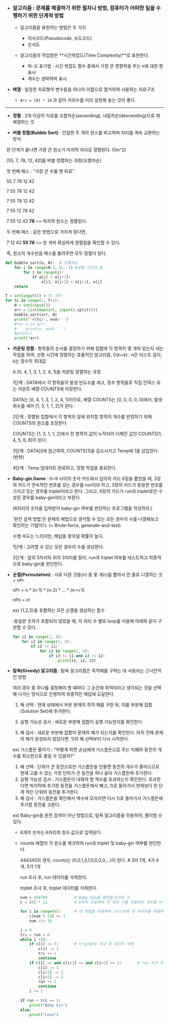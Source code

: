 - ### 알고리즘 : **문제를 해결하기 위한 절차나 방법**, 컴퓨터가 어떠한 일을 수행하기 위한 단계적 방법

  - 알고리즘을 표현하는 방법은 두 가지
    - 의사코드(Pseudocode, 슈도코드)
    - 순서도

  - 알고리즘의 작업량은 **시간복잡도(Time Complexity)**로 표현한다.

    - 빅-오 표기법 : 시간 복잡도 함수 중에서 가장 큰 영향력을 주는 n에 대한 항 표시
    - 계수는 생략하여 표시

    

- **배열** : 일정한 자료형의 변수들을 하나의 이름으로 열거하여 사용하는 자료구조

  - `Arr = [0] * 10` 과 같이 자리수를 미리 설정해 놓는 것이 좋다.

---



- **정렬** : 2개 이상의 자료를 오름차순(ascending), 내림차순(descending)으로 재배열하는 것



- **버블 정렬(Bubble Sort)** : 인접한 두 개의 원소를 비교하며 자리를 계속 교환하는 방식

​		한 단계가 끝나면 가장 큰 원소가 마지막 자리로 정렬된다. O(n^2)

​		[55, 7, 78, 12, 42]를 버블 정렬하는 과정(오름차순)

​		첫 번째 패스 : "가장 큰 수를 맨 뒤로"

​			55 7 78 12 42

​			7  55 78 12 42

​			7  55 78 12 42

​			7  55 12 78 42

​			7  55 12 42 **78**  => 마지막 원소는 정렬된다.

​		두 번째 패스 : 같은 방법으로 거치게 된다면,

​			7  12 42 **55 78**  => 한 개씩 확실하게 정렬됨을 확인할 수 있다.

​		 즉, 원소의 개수만큼 패스를 돌려주면 모두 정렬이 된다.

```python
def bubble_sort(a, N):	# 오름차순
	for i in range(N-1, 0, -1) #정렬 구간의 끝
        for j in range(i):
            if a[j] > a[j+1]:
                a[j], a[j+1] = a[j+1], a[j]
    return
                
T = int(input()) # TC 개수
for tc in range(1, T+1):
    N = int(input())
    arr = list(map(int, input().split()))
    bubble_sort(arr, N)
    print(f'#{tc}', end=' ')
    #for x in arr:
    #    print(x, end= ' ')
    #print()
    print(*arr)
```



- **카운팅 정렬** : 항목들의 순서를 결정하기 위해 집합에 각 항목이 몇 개씩 있는지 세는 작업을 하여, 선형 시간에 정렬하는 효율적인 알고리즘, O(n+k) : n은 리스트 길이, k는 정수의 최대값

  A [0, 4, 1, 3, 1, 2, 4, 1]을 카운팅 정렬하는 과정

  1단계 : DATA에서 각 항목들의 발생 빈도수를 세고, 정수 항목들로 직접 인덱스 되는 카운트 배열 COUNTS에 저장한다.

  DATA는 [0, 4, 1, 3, 1, 2, 4, 1]이므로, 배열 COUNTS는 [0, 0, 0, 0, 0]에서, 발생회수를 세어 [1, 3, 1, 1, 2]가 된다.

  2단계 : 정렬된 집합에서 각 항목의 앞에 위치할 항목의 개수를 반영하기 위해 COUNTS의 원소를 조정한다.

  COUNTS는 [1, 3, 1, 1, 2]에서 전 항목의 값이 누적되어 더해진 값인 COUNTS[1, 4, 5, 6, 8]이 된다.

  3단계 : DATA[i]에 접근하여, COUNTS[1]을 감소시키고 Temp에 1을 삽입한다. (반복)

  4단계 : Temp 업데이트 완료하고, 정렬 작업을 종료한다.



- **Baby-gin Game** : 0~9 사이의 숫자 카드에서 임의의 카드 6장을 뽑았을 때, 3장의 카드가 연속적인 번호를 갖는 경우를 run이라 하고, 3장의 카드가 동일한 번호를 가지고 있는 경우를 triplet이라고 한다. 그리고, 6장의 카드가 run과 triplet로만 구성된 경우를 baby-gin이라고 부른다.

  (6자리의 숫자를 입력받아 baby-gin 여부를 판단하는 프로그램을 작성하라.)

  '완전 검색 방법'은 문제의 해법으로 생각할 수 있는 모든 경우의 수를 나열해보고 확인하는 기법이다. (= Brute-force, generate-and-test)

  수행 속도는 느리지만, 해답을 찾아낼 확률이 높다.

  1단계 : 고려할 수 있는 모든 경우의 수를 생성한다.

  2단계 : 앞의 3자리와 뒤의 3자리를 잘라, run과 triplet 여부를 테스트하고 최종적으로 baby-gin을 판단한다.



- **순열(Permutation)** : 서로 다른 것들(n) 중 몇 개(r)를 뽑아서 한 줄로 나열하는 것 = nPr

  nPr = n * (n-1) * (n-2) * ... * (n-r+1)

  nPn =  n!

  ex) {1,2,3}을 포함하는 모든 순열을 생성하는 함수

  :동일한 숫자가 포함되지 않았을 때, 각 자리 수 별로 loop를 이용해 아래와 같이 구현할 수 있다.

  ```python
  for i1 in range(1, 4):
      for i2 in range(1, 4):
          if i2 != i1:
              for i3 in range(1, 4):
                  if i3 != i1 and i3 != i2:
                      print(i1, i2, i3)
  ```



- **탐욕(Greedy) 알고리즘** : 탐욕 알고리즘은 최적해를 구하는 데 사용되는 근시안적인 방법

  여러 경우 중 하나를 결정해야 할 때마다 그 순간에 최적이라고 생각되는 것을 선택해 나가는 방식으로 진행하여 최종적인 해답에 도달한다.

  1) 해 선택 : 현재 상태에서 부분 문제의 최적 해를 구한 뒤, 이를 부분해 집합(Solution Set)에 추가한다.

  2) 실행 가능성 검사 : 새로운 부분해 집합이 실행 가능한지를 확인한다. 
  3)  해 검사 : 새로운 부분해 집합이 문제의 해가 되는지를 확인한다. 아직 전체 문제의 해가 완성되지 않았다면, 1)의 해 선택부터 다시 시작한다.

  

  ex) 거스름돈 줄이기 : "어떻게 하면 손님에게 거스름돈으로 주는 지폐와 동전의 개수를 최소한으로 줄일 수 있을까?"

  1) 해 선택 : 단위가 큰 동전으로만 거스름돈을 만들면 동전의 개수가 줄어드므로 현재 고를 수 있는 가장 단위가 큰 동전을 하나 골라 거스름돈에 추가한다.
  2) 실행 가능성 검사 : 거스름돈이 내줘야 할 액수를 초과하는지 확인한다. 초과한다면 마지막에 추가한 동전을 거스름돈에서 빼고, 1)로 돌아가서 현재보다 한 단계 작은 단위의 동전을 추가한다.
  3) 해 검사 : 거스름돈을 확인해서 액수에 모자라면 다시 1)로 돌아가서 거스름돈에 추가할 동전을 고른다.

  

  ex) Baby-gin을 완전 검색이 아닌 방법으로, 탐욕 알고리즘을 이용하여, 풀이할 수 있다.

  - 6개의 숫자는 6자리의 정수 값으로 입력된다.

  - counts 배열의 각 원소를 체크하여 run과 triplet 및 baby-gin 여부를 판단한다.

    444345의 경우, counts는 (0,0,1,4,1,0,0,0,0,...)이 된다. # 3이 1개, 4가 4개, 5가 1개

    run 조사 후, run 데이터를 삭제한다.

    triplet 조사 후, triplet 데이터를 삭제한다.

    ```python
    num = 456789			# Baby Gin을 확인할 6자리 수
    c = [0] * 12 			# 6자리 수로부터 각 자리 수를 추출하여 개수를 누적할 리스트
    
    for i in range(6):		# 이 방법을 이용하여 c리스트에 각 자리수를 추출하여 추가한다.
        c[num % 10] += 1
        num //= 10
    ```

    ```python
    i = 0
    tri = run = 0
    while i <10:
        if c[i] >= 3:		# triplete 조사 후 데이터 삭제
            c[i] -= 3
            tri += 1
            continue
        if c[i] >= and c[i+1] >= and c[i+2] >= 1:		# run 조사 후 데이터 삭제
            c[i] -= 1
            c[i+1] -= 1
            c[i+2] -= 2
            run += 1
            continue
        i += 1
        
    if run + tri == 2:
        print("Baby Gin")
    else:
        print("Lose")
    ```
